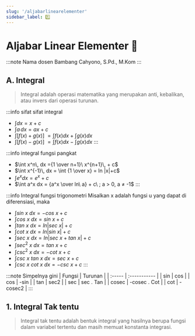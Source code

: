 ```yaml
---
slug: '/aljabarlinearelementer'
sidebar_label: 1️⃣
---
```

# Aljabar Linear Elementer 📐

:::note Nama dosen
Bambang Cahyono, S.Pd., M.Kom
:::
## A. Integral
>Integral adalah operasi matematika yang merupakan anti, kebalikan, atau invers dari operasi turunan.

:::info sifat sifat integral
- $\int dx = x + c$
- $\int a\, dx = ax+c$
- $\int [f(x) + g(x)]\ = \int f(x) dx + \int g(x) dx$
- $\int [f(x) - g(x)]\ = \int f(x) dx - \int g(x) dx$
:::

:::info integral fungsi pangkat
- $\int x^n\, dx ={1 \over n+1}\ x^{n+1}\, + c$
- $\int x^{-1}\, dx = \int {1 \over x} = ln |x|+c$
- $\int e^x dx = e^x + c$
- $\int a^x dx = {a^x \over ln\ a} + c\ ; a > 0, a ≠ -1$
:::

:::info Integral fungsi trigonometri
Misalkan x adalah fungsi u yang dapat di diferensiasi, maka
- $\int sin\ x\ dx = -cos\ x + c$
- $\int cos\ x\ dx = sin\ x + c$
- $\int tan\ x\ dx = ln|sec\ x| + c$
- $\int cot\ x\ dx = ln|sin\ x| + c$
- $\int sec\ x\ dx = ln|sec\ x + tan\ x| + c$
- $\int sec^2\ x\ dx = tan\ x + c$
- $\int csc^2\ x\ dx = -cot\ x + c$
- $\int csc\ x\ tan\ x\ dx = sec\ x + c$
- $\int csc\ x\ cot\ x\ dx = -csc\ x + c$
:::

:::note Simpelnya gini
| Fungsi | Turunan      |
| :----- | :----------- |
| sin    | cos          |
| cos    | -sin         |
| tan    | sec2         |
| sec    | sec . Tan    |
| cosec  | -cosec . Cot |
| cot    | -cosec2      |
:::

## 1. Integral Tak tentu
> Integral tak tentu adalah bentuk integral yang hasilnya berupa fungsi dalam variabel tertentu dan masih memuat konstanta integrasi.




